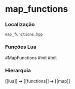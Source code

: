 # map_functions

### Localização
`map_functions.hpp`

### Funções Lua
#MapFunctions
#init
#init

### Hierarquia
[[lua]] ➔ [[functions]] ➔ [[map]]
